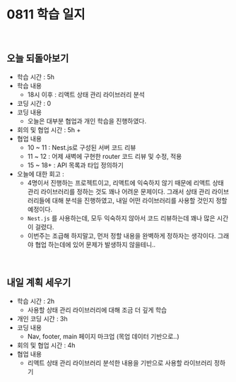 # 0811 학습 일지

<br>

## 오늘 되돌아보기

- 학습 시간 : 5h
- 학습 내용 
  - 18시 이후 : 리액트 상태 관리 라이브러리 분석
- 코딩 시간 : 0
- 코딩 내용
  - 오늘은 대부분 협업과 개인 학습을 진행하였다.
- 회의 및 협업 시간 : 5h +
- 협업 내용
  - 10 ~ 11 : Nest.js로 구성된 서버 코드 리뷰
  - 11 ~ 12 : 어제 새벽에 구현한 router 코드 리뷰 및 수정, 적용
  - 15 ~ 18+ : API 목록과 타입 정의하기
- 오늘에 대한 회고 : 
  - 4명이서 진행하는 프로젝트이고, 리액트에 익숙하지 않기 때문에 리액트 상태 관리 라이브러리를 정하는 것도 꽤나 어려운 문제이다. 그래서 상태 관리 라이브러리들에 대해 분석을 진행하였고, 내일 어떤 라이브러리를 사용할 것인지 정할 예정이다.
  - `Nest.js` 를 사용하는데, 모두 익숙하지 않아서 코드 리뷰하는데 꽤나 많은 시간이 걸렸다.
  - 이번주는 조급해 하지말고, 먼저 정할 내용을 완벽하게 정하자는 생각이다. 그래야 협업 하는데에 있어 문제가 발생하지 않을테니..

<br>

## 내일 계획 세우기

- 학습 시간 : 2h
  - 사용할 상태 관리 라이브러리에 대해 조금 더 깊게 학습
- 개인 코딩 시간 : 3h
- 코딩 내용
  - Nav, footer, main 페이지 마크업 (목업 데이터 기반으로..)
- 회의 및 협업 시간 : 4h
- 협업 내용
  - 리액트 상태 관리 라이브러리 분석한 내용을 기반으로 사용할 라이브러리 정하기

